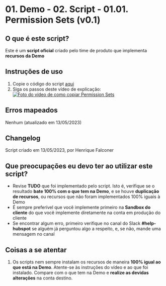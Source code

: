 # 01. Demo - 02. Script - 01.01. Permission Sets (v0.1)

## O que é este script?

Este é um **script oficial** criado pelo time de produto que implementa **recursos da Demo**

## Instruções de uso

1. Copie o código do script [aqui](https://raw.githubusercontent.com/nexforce/script-automation/main/hubspot/scripts/automatePermissionSets.js)
2. Siga os passos deste vídeo de explicação: [![Foto do vídeo de como copiar Permission Sets](https://github.com/nexforce/script-automation/blob/main/hubspot/images/Foto%20de%20capa%20do%20v%C3%ADdeo%20de%20Permission%20Sets.jpg?raw=true)](https://drive.google.com/file/d/1G2D3cH4x0_Q6jne-k65FcnVqiqjqgTt9/view?usp=share_link "Como copiar Permission Sets")

## Erros mapeados

Nenhum (atualizado em 13/05/2023)

## Changelog

Script criado em 13/05/2023, por Henrique Falconer

## Que preocupações eu devo ter ao utilizar este script?

- Revise **TUDO** que foi implementado pelo script. Isto é, verifique se o resultado **bate 100% com o que tem na Demo**, e se houve **duplicação de recursos**, ou recursos que não foram implementados 100% iguais à Demo
- É sempre preferível que você implemente primeiro na **Sandbox do cliente** do que você implemente diretamente na conta em produção do cliente
- Se encontrar algum erro, primeiro verifique no canal do Slack **#help-hubspot** se alguém já perguntou algo a respeito, e, se não, mande uma mensagem no canal

## Coisas a se atentar

1. Os scripts nem sempre instalam os recursos de maneira **100% igual ao que está na Demo**. Atente-se às instruções do vídeo e ao que foi instalado. Compare com o que tem na Demo e **realize as devidas alterações** na conta destino.
